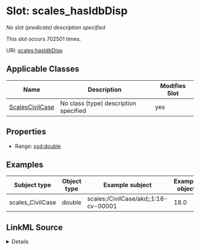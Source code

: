 

# Slot: scales_hasIdbDisp


_No slot (predicate) description specified_






This slot occurs 702501 times.


URI: [scales:hasIdbDisp](http://schemas.scales-okn.org/rdf/scales#hasIdbDisp)



<!-- no inheritance hierarchy -->





## Applicable Classes

| Name | Description | Modifies Slot |
| --- | --- | --- |
| [ScalesCivilCase](../classes/ScalesCivilCase.md) | No class (type) description specified |  yes  |







## Properties

* Range: [xsd:double](http://www.w3.org/2001/XMLSchema#double)






## Examples

| Subject type | Object type | Example subject | Example object | Occurrences |
| --- | --- | --- | --- | --- |
| scales_CivilCase | double | scales:/CivilCase/akd;;1:16-cv-00001 | 18.0 | 702501 |




## LinkML Source

<details>

```yaml
name: scales_hasIdbDisp
annotations:
  count:
    tag: count
    value: 702501
description: No slot (predicate) description specified
examples:
- object:
    example_object: '18.0'
    example_object_type: double
    example_predicate: scales:hasIdbDisp
    example_subject: scales:/CivilCase/akd;;1:16-cv-00001
    example_subject_type: scales_CivilCase
from_schema: scales-kg
rank: 1000
slot_uri: scales:hasIdbDisp
alias: scales_hasIdbDisp
domain_of:
- scales_CivilCase
range: double

```
</details>
